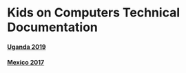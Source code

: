 # Kids on Computers Technical Documentation

#### [Uganda 2019](uganda/2019/README.md)

#### [Mexico 2017](mexico/2019/README.md)

